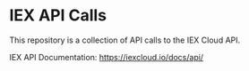 # IEX API Calls

This repository is a collection of API calls to the IEX Cloud API.

IEX API Documentation: https://iexcloud.io/docs/api/
